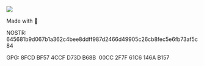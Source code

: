 ![](https://forthebadge.com/images/featured/featured-powered-by-electricity.svg)

Made with 🐨

NOSTR: 645681b9d067b1a362c4bee8ddff987d2466d49905c26cb8fec5e6fb73af5c84

GPG: 8FCD BF57 4CCF D73D B68B  00CC 2F7F 61C6 146A B157
